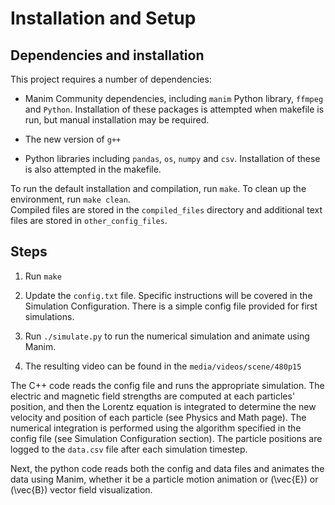 # Installation and Setup

## Dependencies and installation

This project requires a number of dependencies:  

+ Manim Community dependencies, including `manim` Python library, `ffmpeg` and `Python`. Installation of these packages is attempted when makefile is run, but manual installation may be required.

+ The new version of `g++`

+ Python libraries including `pandas`, `os`, `numpy` and `csv`. Installation of these is also attempted in the makefile.

To run the default installation and compilation, run `make`. To clean up the environment, run `make clean`.   
Compiled files are stored in the `compiled_files` directory and additional text files are stored in `other_config_files`.  

## Steps

1. Run `make`

2. Update the `config.txt` file. Specific instructions will be covered in the Simulation Configuration. There is a simple config file provided for first simulations.

3. Run `./simulate.py` to run the numerical simulation and animate using Manim.

4. The resulting video can be found in the `media/videos/scene/480p15`

The C++ code reads the config file and runs the appropriate simulation. The electric and magnetic field strengths are computed at each particles' position, and then the Lorentz equation is integrated to determine the new velocity and position of each particle (see Physics and Math page). The numerical integration is performed using the algorithm specified in the config file (see Simulation Configuration section). The particle positions are logged to the `data.csv` file after each simulation timestep.  

Next, the python code reads both the config and data files and animates the data using Manim, whether it be a particle motion animation or \(\vec{E}\) or \(\vec{B}\) vector field visualization.